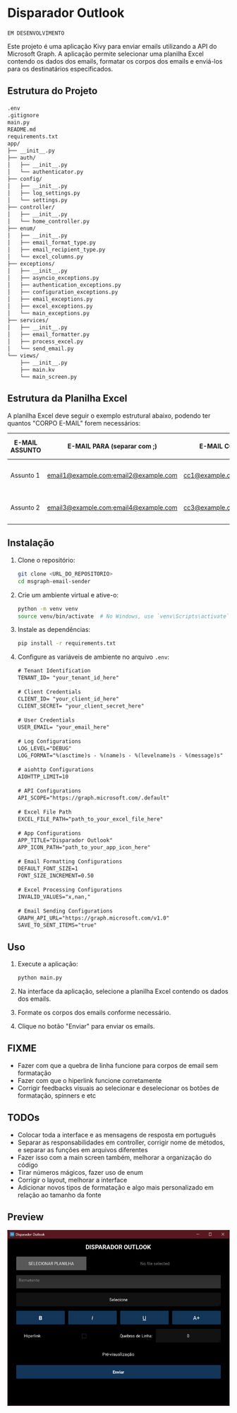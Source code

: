 # Disparador Outlook

`EM DESENVOLVIMENTO`

Este projeto é uma aplicação Kivy para enviar emails utilizando a API do Microsoft Graph. A aplicação permite selecionar uma planilha Excel contendo os dados dos emails, formatar os corpos dos emails e enviá-los para os destinatários especificados.

## Estrutura do Projeto

```
.env
.gitignore
main.py
README.md
requirements.txt
app/
├── __init__.py
├── auth/
│   ├── __init__.py
│   └── authenticator.py
├── config/
│   ├── __init__.py
│   ├── log_settings.py
│   └── settings.py
├── controller/
│   ├── __init__.py
│   └── home_controller.py
├── enum/
│   ├── __init__.py
│   ├── email_format_type.py
│   ├── email_recipient_type.py
│   └── excel_columns.py
├── exceptions/
│   ├── __init__.py
│   ├── asyncio_exceptions.py
│   ├── authentication_exceptions.py
│   ├── configuration_exceptions.py
│   ├── email_exceptions.py
│   ├── excel_exceptions.py
│   └── main_exceptions.py
├── services/
│   ├── __init__.py
│   ├── email_formatter.py
│   ├── process_excel.py
│   └── send_email.py
└── views/
    ├── __init__.py
    ├── main.kv
    └── main_screen.py
```

## Estrutura da Planilha Excel

A planilha Excel deve seguir o exemplo estrutural abaixo, podendo ter quantos "CORPO E-MAIL" forem necessários:

| E-MAIL ASSUNTO | E-MAIL PARA (separar com ;) | E-MAIL CC (separar com ;) | E-MAIL CCO (separar com ;) | CORPO E-MAIL 1 | CORPO E-MAIL 2 | ... |
|----------------|-----------------------------|---------------------------|----------------------------|----------------|----------------|-----|
| Assunto 1      | email1@example.com;email2@example.com | cc1@example.com;cc2@example.com | cco1@example.com;cco2@example.com | Corpo do email parte 1 | Corpo do email parte 2 | ... |
| Assunto 2      | email3@example.com;email4@example.com | cc3@example.com;cc4@example.com | cco3@example.com;cco4@example.com | Corpo do email parte 1 | Corpo do email parte 2 | ... |

## Instalação

1. Clone o repositório:
    ```sh
    git clone <URL_DO_REPOSITORIO>
    cd msgraph-email-sender
    ```

2. Crie um ambiente virtual e ative-o:
    ```sh
    python -m venv venv
    source venv/bin/activate  # No Windows, use `venv\Scripts\activate`
    ```

3. Instale as dependências:
    ```sh
    pip install -r requirements.txt
    ```

4. Configure as variáveis de ambiente no arquivo `.env`:
    ```properties
    # Tenant Identification
    TENANT_ID= "your_tenant_id_here"

    # Client Credentials
    CLIENT_ID= "your_client_id_here"
    CLIENT_SECRET= "your_client_secret_here"

    # User Credentials
    USER_EMAIL= "your_email_here"

    # Log Configurations
    LOG_LEVEL="DEBUG"
    LOG_FORMAT="%(asctime)s - %(name)s - %(levelname)s - %(message)s"

    # aiohttp Configurations
    AIOHTTP_LIMIT=10

    # API Configurations
    API_SCOPE="https://graph.microsoft.com/.default"

    # Excel File Path
    EXCEL_FILE_PATH="path_to_your_excel_file_here"

    # App Configurations
    APP_TITLE="Disparador Outlook"
    APP_ICON_PATH="path_to_your_app_icon_here"

    # Email Formatting Configurations
    DEFAULT_FONT_SIZE=1
    FONT_SIZE_INCREMENT=0.50

    # Excel Processing Configurations
    INVALID_VALUES="x,nan,"

    # Email Sending Configurations
    GRAPH_API_URL="https://graph.microsoft.com/v1.0"
    SAVE_TO_SENT_ITEMS="true"
    ```

## Uso

1. Execute a aplicação:
    ```sh
    python main.py
    ```

2. Na interface da aplicação, selecione a planilha Excel contendo os dados dos emails.

3. Formate os corpos dos emails conforme necessário.

4. Clique no botão "Enviar" para enviar os emails.

## FIXME

- Fazer com que a quebra de linha funcione para corpos de email sem formatação
- Fazer com que o hiperlink funcione corretamente
- Corrigir feedbacks visuais ao selecionar e deselecionar os botões de formatação, spinners e etc

## TODOs

- Colocar toda a interface e as mensagens de resposta em português
- Separar as responsabilidades em controller, corrigir nome de métodos, e separar as funções em arquivos diferentes
- Fazer isso com a main screen também, melhorar a organização do código
- Tirar números mágicos, fazer uso de enum
- Corrigir o layout, melhorar a interface
- Adicionar novos tipos de formatação e algo mais personalizado em relação ao tamanho da fonte

## Preview

<div align="center">
    <img src="app/img/image.png" alt="Preview">
</div>
